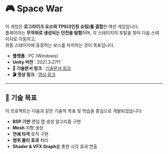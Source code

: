 # 🎮 Space War

이 게임은 **로그라이크 요소와 TPS(3인칭 슈팅)를 결합**한 액션 게임입니다.  
플레이어는 **무작위로 생성되는 던전을 탐험**하며, 각 스테이지의 포탈을 찾아 다음 스테이지로 이동하고,  
최종 스테이지에 등장하는 보스를 처치하는 것이 목표입니다.

- **플랫폼** : PC (Windows)
- **Unity 버전** : 2021.3.27f1
- **📄 기술문서 링크** : [기술문서 링크](https://drive.google.com/drive/folders/1gcQ5xP3MlVEgDHBIyB4wQR_PSS4JhcN1?hl=ko)
- **🎬 영상 링크** : [영상 링크](https://youtu.be/FJONbJYghZk)
---

## 🎯 기술 목표

이 프로젝트는 다음과 같은 기술적 목표 및 학습을 중심으로 개발되었습니다:

- **BSP 기반** 랜덤 맵 생성 알고리즘 구현
- **Mesh** 지형 생성
- **연쇄 타격** 로직 구현
- **범위 물리 효과** 처리
- **Shader & VFX Graph**를 통한 시각 효과 연출
